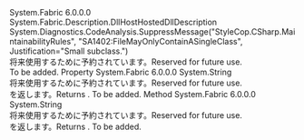 <Type Name="DllHostHostedManagedDllDescription" FullName="System.Fabric.Description.DllHostHostedManagedDllDescription">
  <TypeSignature Language="C#" Value="public sealed class DllHostHostedManagedDllDescription : System.Fabric.Description.DllHostHostedDllDescription" />
  <TypeSignature Language="ILAsm" Value=".class public auto ansi sealed beforefieldinit DllHostHostedManagedDllDescription extends System.Fabric.Description.DllHostHostedDllDescription" />
  <TypeSignature Language="DocId" Value="T:System.Fabric.Description.DllHostHostedManagedDllDescription" />
  <TypeSignature Language="VB.NET" Value="Public NotInheritable Class DllHostHostedManagedDllDescription&#xA;Inherits DllHostHostedDllDescription" />
  <TypeSignature Language="F#" Value="type DllHostHostedManagedDllDescription = class&#xA;    inherit DllHostHostedDllDescription" />
  <AssemblyInfo>
    <AssemblyName>System.Fabric</AssemblyName>
    <AssemblyVersion>6.0.0.0</AssemblyVersion>
  </AssemblyInfo>
  <Base>
    <BaseTypeName>System.Fabric.Description.DllHostHostedDllDescription</BaseTypeName>
  </Base>
  <Interfaces />
  <Attributes>
    <Attribute>
      <AttributeName>System.Diagnostics.CodeAnalysis.SuppressMessage("StyleCop.CSharp.MaintainabilityRules", "SA1402:FileMayOnlyContainASingleClass", Justification="Small subclass.")</AttributeName>
    </Attribute>
  </Attributes>
  <Docs>
    <summary>
      <para><span data-ttu-id="b25d2-101">将来使用するために予約されています。</span><span class="sxs-lookup"><span data-stu-id="b25d2-101">Reserved for future use.</span></span></para>
    </summary>
    <remarks>To be added.</remarks>
  </Docs>
  <Members>
    <Member MemberName="AssemblyName">
      <MemberSignature Language="C#" Value="public string AssemblyName { get; }" />
      <MemberSignature Language="ILAsm" Value=".property instance string AssemblyName" />
      <MemberSignature Language="DocId" Value="P:System.Fabric.Description.DllHostHostedManagedDllDescription.AssemblyName" />
      <MemberSignature Language="VB.NET" Value="Public ReadOnly Property AssemblyName As String" />
      <MemberSignature Language="F#" Value="member this.AssemblyName : string" Usage="System.Fabric.Description.DllHostHostedManagedDllDescription.AssemblyName" />
      <MemberType>Property</MemberType>
      <AssemblyInfo>
        <AssemblyName>System.Fabric</AssemblyName>
        <AssemblyVersion>6.0.0.0</AssemblyVersion>
      </AssemblyInfo>
      <ReturnValue>
        <ReturnType>System.String</ReturnType>
      </ReturnValue>
      <Docs>
        <summary>
          <para><span data-ttu-id="b25d2-102">将来使用するために予約されています。</span><span class="sxs-lookup"><span data-stu-id="b25d2-102">Reserved for future use.</span></span></para>
        </summary>
        <value>
          <para><span data-ttu-id="b25d2-103"><see cref="T:System.String" /> を返します。</span><span class="sxs-lookup"><span data-stu-id="b25d2-103">Returns <see cref="T:System.String" />.</span></span></para>
        </value>
        <remarks>To be added.</remarks>
      </Docs>
    </Member>
    <Member MemberName="ToString">
      <MemberSignature Language="C#" Value="public override string ToString ();" />
      <MemberSignature Language="ILAsm" Value=".method public hidebysig virtual instance string ToString() cil managed" />
      <MemberSignature Language="DocId" Value="M:System.Fabric.Description.DllHostHostedManagedDllDescription.ToString" />
      <MemberSignature Language="VB.NET" Value="Public Overrides Function ToString () As String" />
      <MemberSignature Language="F#" Value="override this.ToString : unit -&gt; string" Usage="dllHostHostedManagedDllDescription.ToString " />
      <MemberType>Method</MemberType>
      <AssemblyInfo>
        <AssemblyName>System.Fabric</AssemblyName>
        <AssemblyVersion>6.0.0.0</AssemblyVersion>
      </AssemblyInfo>
      <ReturnValue>
        <ReturnType>System.String</ReturnType>
      </ReturnValue>
      <Parameters />
      <Docs>
        <summary>
          <para><span data-ttu-id="b25d2-104">将来使用するために予約されています。</span><span class="sxs-lookup"><span data-stu-id="b25d2-104">Reserved for future use.</span></span></para>
        </summary>
        <returns>
          <para><span data-ttu-id="b25d2-105"><see cref="T:System.String" /> を返します。</span><span class="sxs-lookup"><span data-stu-id="b25d2-105">Returns <see cref="T:System.String" />.</span></span></para>
        </returns>
        <remarks>To be added.</remarks>
      </Docs>
    </Member>
  </Members>
</Type>